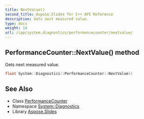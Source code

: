 ```yaml
---
title: NextValue()
second_title: Aspose.Slides for C++ API Reference
description: Gets next measured value.
type: docs
weight: 14
url: /cpp/system.diagnostics/performancecounter/nextvalue/
---
```

## PerformanceCounter::NextValue() method


Gets next measured value.

```cpp
float System::Diagnostics::PerformanceCounter::NextValue()
```

## See Also

* Class [PerformanceCounter](./)
* Namespace [System::Diagnostics](../)
* Library [Aspose.Slides](../../)